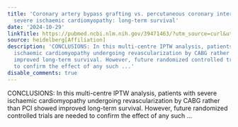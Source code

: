 ```yaml
---
title: 'Coronary artery bypass grafting vs. percutaneous coronary intervention in
  severe ischaemic cardiomyopathy: long-term survival'
date: '2024-10-29'
linkTitle: https://pubmed.ncbi.nlm.nih.gov/39471463/?utm_source=curl&utm_medium=rss&utm_campaign=pubmed-2&utm_content=1FakS-2QOkCT8HsMOQP1bCRQ4YzyumYOmxmF0moLsQ3dFB1E9V&fc=20220326224207&ff=20241029183704&v=2.18.0.post9+e462414
source: heidelberg[Affiliation]
description: 'CONCLUSIONS: In this multi-centre IPTW analysis, patients with severe
  ischaemic cardiomyopathy undergoing revascularization by CABG rather than PCI showed
  improved long-term survival. However, future randomized controlled trials are needed
  to confirm the effect of any such ...'
disable_comments: true
---
```

CONCLUSIONS: In this multi-centre IPTW analysis, patients with severe ischaemic cardiomyopathy undergoing revascularization by CABG rather than PCI showed improved long-term survival. However, future randomized controlled trials are needed to confirm the effect of any such ...